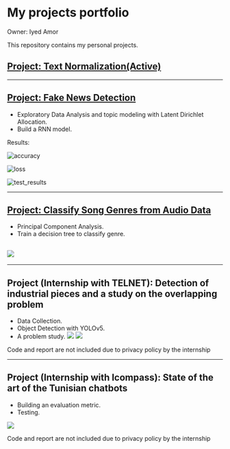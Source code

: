 # My projects portfolio

Owner: Iyed Amor

This repository contains my personal projects.

## [Project: Text Normalization(Active)]()


---

## [Project: Fake News Detection](https://github.com/iyed-01/Fake-News-Detection)
* Exploratory Data Analysis and topic modeling with Latent Dirichlet Allocation.
* Build a RNN model.

Results:

![accuracy](/images/accuracy.PNG)

![loss](/images/loss.PNG)

![test_results](/images/test_results.PNG)

---

## [Project: Classify Song Genres from Audio Data](https://github.com/iyed-01/The-Hottest-Topics-in-Machine-Learning)
* Principal Component Analysis.
* Train a decision tree to classify genre.

![](/images/NIPS_LDA.PNG)
---


---
## Project (Internship with TELNET): Detection of industrial pieces and a study on the overlapping problem
* Data Collection.
* Object Detection with YOLOv5.
* A problem study.
![](/images/time_series.PNG)
![](/images/analysis.PNG)


Code and report are not included due to privacy policy by the internship

---

## Project (Internship with Icompass): State of the art of the Tunisian chatbots

* Building an evaluation metric.
* Testing.

![](/images/sentiment_analysis.PNG)

Code and report are not included due to privacy policy by the internship
